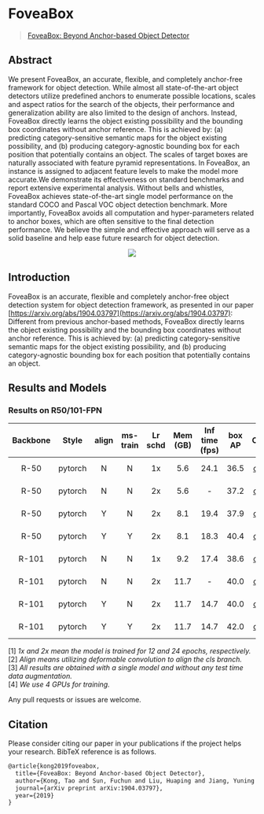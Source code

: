 # FoveaBox

> [FoveaBox: Beyond Anchor-based Object Detector](https://arxiv.org/abs/1904.03797)

<!-- [ALGORITHM] -->

## Abstract

We present FoveaBox, an accurate, flexible, and completely anchor-free framework for object detection. While almost all state-of-the-art object detectors utilize predefined anchors to enumerate possible locations, scales and aspect ratios for the search of the objects, their performance and generalization ability are also limited to the design of anchors. Instead, FoveaBox directly learns the object existing possibility and the bounding box coordinates without anchor reference. This is achieved by: (a) predicting category-sensitive semantic maps for the object existing possibility, and (b) producing category-agnostic bounding box for each position that potentially contains an object. The scales of target boxes are naturally associated with feature pyramid representations. In FoveaBox, an instance is assigned to adjacent feature levels to make the model more accurate.We demonstrate its effectiveness on standard benchmarks and report extensive experimental analysis. Without bells and whistles, FoveaBox achieves state-of-the-art single model performance on the standard COCO and Pascal VOC object detection benchmark. More importantly, FoveaBox avoids all computation and hyper-parameters related to anchor boxes, which are often sensitive to the final detection performance. We believe the simple and effective approach will serve as a solid baseline and help ease future research for object detection.

<div align=center>
<img src="https://user-images.githubusercontent.com/40661020/143885497-332d38a7-b492-4f51-b9d2-ef9d4ad4412a.png"/>
</div>

## Introduction

FoveaBox is an accurate, flexible and completely anchor-free object detection system for object detection framework, as presented in our paper [https://arxiv.org/abs/1904.03797](https://arxiv.org/abs/1904.03797):
Different from previous anchor-based methods, FoveaBox directly learns the object existing possibility and the bounding box coordinates without anchor reference. This is achieved by: (a) predicting category-sensitive semantic maps for the object existing possibility, and (b) producing category-agnostic bounding box for each position that potentially contains an object.

## Results and Models

### Results on R50/101-FPN

| Backbone |  Style  | align | ms-train | Lr schd | Mem (GB) | Inf time (fps) | box AP |                                                                  Config                                                                  |                                                                                                                                                                                                        Download                                                                                                                                                                                                         |
| :------: | :-----: | :---: | :------: | :-----: | :------: | :------------: | :----: | :--------------------------------------------------------------------------------------------------------------------------------------: | :---------------------------------------------------------------------------------------------------------------------------------------------------------------------------------------------------------------------------------------------------------------------------------------------------------------------------------------------------------------------------------------------------------------------: |
|   R-50   | pytorch |   N   |    N     |   1x    |   5.6    |      24.1      |  36.5  |              [config](https://github.com/open-mmlab/mmdetection/tree/master/configs/foveabox/fovea_r50_fpn_4xb4-1x_coco.py)              |                                                               [model](https://download.openmmlab.com/mmdetection/v2.0/foveabox/fovea_r50_fpn_4x4_1x_coco/fovea_r50_fpn_4x4_1x_coco_20200219-ee4d5303.pth) \| [log](https://download.openmmlab.com/mmdetection/v2.0/foveabox/fovea_r50_fpn_4x4_1x_coco/fovea_r50_fpn_4x4_1x_coco_20200219_223025.log.json)                                                               |
|   R-50   | pytorch |   N   |    N     |   2x    |   5.6    |       -        |  37.2  |              [config](https://github.com/open-mmlab/mmdetection/tree/master/configs/foveabox/fovea_r50_fpn_4xb4-2x_coco.py)              |                                                               [model](https://download.openmmlab.com/mmdetection/v2.0/foveabox/fovea_r50_fpn_4x4_2x_coco/fovea_r50_fpn_4x4_2x_coco_20200203-2df792b1.pth) \| [log](https://download.openmmlab.com/mmdetection/v2.0/foveabox/fovea_r50_fpn_4x4_2x_coco/fovea_r50_fpn_4x4_2x_coco_20200203_112043.log.json)                                                               |
|   R-50   | pytorch |   Y   |    N     |   2x    |   8.1    |      19.4      |  37.9  |       [config](https://github.com/open-mmlab/mmdetection/tree/master/configs/foveabox/fovea_r50_fpn_gn-head-align_4xb4-2x_coco.py)       |                                   [model](https://download.openmmlab.com/mmdetection/v2.0/foveabox/fovea_align_r50_fpn_gn-head_4x4_2x_coco/fovea_align_r50_fpn_gn-head_4x4_2x_coco_20200203-8987880d.pth) \| [log](https://download.openmmlab.com/mmdetection/v2.0/foveabox/fovea_align_r50_fpn_gn-head_4x4_2x_coco/fovea_align_r50_fpn_gn-head_4x4_2x_coco_20200203_134252.log.json)                                   |
|   R-50   | pytorch |   Y   |    Y     |   2x    |   8.1    |      18.3      |  40.4  | [config](https://github.com/open-mmlab/mmdetection/tree/master/configs/foveabox/fovea_r50_fpn_gn-head-align_ms-640-800-4xb4-2x_coco.py)  |   [model](https://download.openmmlab.com/mmdetection/v2.0/foveabox/fovea_align_r50_fpn_gn-head_mstrain_640-800_4x4_2x_coco/fovea_align_r50_fpn_gn-head_mstrain_640-800_4x4_2x_coco_20200205-85ce26cb.pth) \| [log](https://download.openmmlab.com/mmdetection/v2.0/foveabox/fovea_align_r50_fpn_gn-head_mstrain_640-800_4x4_2x_coco/fovea_align_r50_fpn_gn-head_mstrain_640-800_4x4_2x_coco_20200205_112557.log.json)   |
|  R-101   | pytorch |   N   |    N     |   1x    |   9.2    |      17.4      |  38.6  |             [config](https://github.com/open-mmlab/mmdetection/tree/master/configs/foveabox/fovea_r101_fpn_4xb4-1x_coco.py)              |                                                             [model](https://download.openmmlab.com/mmdetection/v2.0/foveabox/fovea_r101_fpn_4x4_1x_coco/fovea_r101_fpn_4x4_1x_coco_20200219-05e38f1c.pth) \| [log](https://download.openmmlab.com/mmdetection/v2.0/foveabox/fovea_r101_fpn_4x4_1x_coco/fovea_r101_fpn_4x4_1x_coco_20200219_011740.log.json)                                                             |
|  R-101   | pytorch |   N   |    N     |   2x    |   11.7   |       -        |  40.0  |             [config](https://github.com/open-mmlab/mmdetection/tree/master/configs/foveabox/fovea_r101_fpn_4xb4-2x_coco.py)              |                                                             [model](https://download.openmmlab.com/mmdetection/v2.0/foveabox/fovea_r101_fpn_4x4_2x_coco/fovea_r101_fpn_4x4_2x_coco_20200208-02320ea4.pth) \| [log](https://download.openmmlab.com/mmdetection/v2.0/foveabox/fovea_r101_fpn_4x4_2x_coco/fovea_r101_fpn_4x4_2x_coco_20200208_202059.log.json)                                                             |
|  R-101   | pytorch |   Y   |    N     |   2x    |   11.7   |      14.7      |  40.0  |      [config](https://github.com/open-mmlab/mmdetection/tree/master/configs/foveabox/fovea_r101_fpn_gn-head-align_4xb4-2x_coco.py)       |                                 [model](https://download.openmmlab.com/mmdetection/v2.0/foveabox/fovea_align_r101_fpn_gn-head_4x4_2x_coco/fovea_align_r101_fpn_gn-head_4x4_2x_coco_20200208-c39a027a.pth) \| [log](https://download.openmmlab.com/mmdetection/v2.0/foveabox/fovea_align_r101_fpn_gn-head_4x4_2x_coco/fovea_align_r101_fpn_gn-head_4x4_2x_coco_20200208_203337.log.json)                                 |
|  R-101   | pytorch |   Y   |    Y     |   2x    |   11.7   |      14.7      |  42.0  | [config](https://github.com/open-mmlab/mmdetection/tree/master/configs/foveabox/fovea_r101_fpn_gn-head-align_ms-640-800-4xb4-2x_coco.py) | [model](https://download.openmmlab.com/mmdetection/v2.0/foveabox/fovea_align_r101_fpn_gn-head_mstrain_640-800_4x4_2x_coco/fovea_align_r101_fpn_gn-head_mstrain_640-800_4x4_2x_coco_20200208-649c5eb6.pth) \| [log](https://download.openmmlab.com/mmdetection/v2.0/foveabox/fovea_align_r101_fpn_gn-head_mstrain_640-800_4x4_2x_coco/fovea_align_r101_fpn_gn-head_mstrain_640-800_4x4_2x_coco_20200208_202124.log.json) |

\[1\] *1x and 2x mean the model is trained for 12 and 24 epochs, respectively.* \
\[2\] *Align means utilizing deformable convolution to align the cls branch.* \
\[3\] *All results are obtained with a single model and without any test time data augmentation.*\
\[4\] *We use 4 GPUs for training.*

Any pull requests or issues are welcome.

## Citation

Please consider citing our paper in your publications if the project helps your research. BibTeX reference is as follows.

```latex
@article{kong2019foveabox,
  title={FoveaBox: Beyond Anchor-based Object Detector},
  author={Kong, Tao and Sun, Fuchun and Liu, Huaping and Jiang, Yuning and Shi, Jianbo},
  journal={arXiv preprint arXiv:1904.03797},
  year={2019}
}
```

